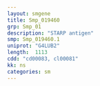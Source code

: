 ```yaml
---
layout: smgene
title: Smp_019460
grp: Smp_01
description: "STARP antigen"
smp: Smp_019460.1
uniprot: "G4LUB2"
length:  1113
cdd: "cd00083, cl00081"
kk: ns
categories: sm
---
```

